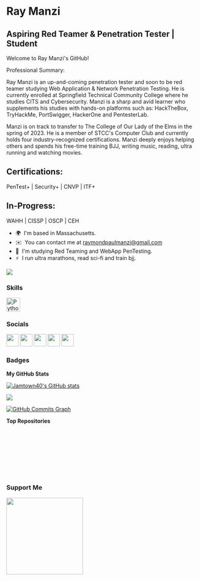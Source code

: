 Ray Manzi
==========================

Aspiring Red Teamer & Penetration Tester | Student
-----------------------------------------------
Welcome to Ray Manzi's GitHub!

Professional Summary:

Ray Manzi is an up-and-coming penetration tester and soon to be red teamer studying Web Application & Network Penetration Testing. He is currently enrolled at Springfield Technical Community College where he studies CITS and Cybersecurity. Manzi is a sharp and avid learner who supplements his studies with hands-on platforms such as: HackTheBox, TryHackMe, PortSwigger, HackerOne and PentesterLab.

Manzi is on track to transfer to The College of Our Lady of the Elms in the spring of 2023. He is a member of STCC's Computer Club and currently holds four industry-recognized certifications. Manzi deeply enjoys helping others and spends his free-time training BJJ, writing music, reading, ultra running and watching movies.

Certifications:
-----------------------------------------------
PenTest+ | Security+ | CNVP | ITF+

In-Progress:
-----------------------------------------------
WAHH | CISSP | OSCP | CEH

* 🌍  I'm based in Massachusetts.
* ✉️  You can contact me at [raymondpaulmanzi@gmail.com](mailto:raymondpaulmanzi@gmail.com)
* 🧠  I'm studying Red Teaming and WebApp PenTesting.
* ⚡  I run ultra marathons, read sci-fi and train bjj.

<a href="https://www.github.com/Jamtown40" target="_blank" rel="noreferrer"><img
src="https://img.shields.io/github/followers/Jamtown40?logo=github&style=for-the-badge&color=ef4444&labelColor=000000" /></a>

### Skills


<p align="left">
<a href="https://www.python.org/" target="_blank" rel="noreferrer"><img src="https://raw.githubusercontent.com/danielcranney/readme-generator/main/public/icons/skills/python-colored.svg" width="36" height="36" alt="Python" /></a>
</p>


### Socials

<p align="left"> <a href="https://discord.com/users/Jamtown40" target="_blank" rel="noreferrer"><img src="https://raw.githubusercontent.com/danielcranney/readme-generator/main/public/icons/socials/discord.svg" width="32" height="32" /></a> <a href="https://www.github.com/Jamtown40" target="_blank" rel="noreferrer"><img src="https://raw.githubusercontent.com/danielcranney/readme-generator/main/public/icons/socials/github-dark.svg" width="32" height="32" /></a> <a href="https://Jamtown40.hashnode.dev" target="_blank" rel="noreferrer"><img src="https://raw.githubusercontent.com/danielcranney/readme-generator/main/public/icons/socials/hashnode.svg" width="32" height="32" /></a> <a href="https://www.linkedin.com/in/raymanzi" target="_blank" rel="noreferrer"><img src="https://raw.githubusercontent.com/danielcranney/readme-generator/main/public/icons/socials/linkedin.svg" width="32" height="32" /></a> <a href="http://www.medium.com/Jamtown40" target="_blank" rel="noreferrer"><img src="https://raw.githubusercontent.com/danielcranney/readme-generator/main/public/icons/socials/medium-dark.svg" width="32" height="32" /></a></p>

### Badges

<b>My GitHub Stats</b>

<a href="http://www.github.com/Jamtown40"><img src="https://github-readme-stats.vercel.app/api?username=Jamtown40&show_icons=true&hide=&count_private=true&title_color=ef4444&text_color=ffffff&icon_color=ef4444&bg_color=000000&hide_border=true&show_icons=true" alt="Jamtown40's GitHub stats" /></a>

<a href="http://www.github.com/Jamtown40"><img src="https://github-readme-streak-stats.herokuapp.com/?user=Jamtown40&stroke=ffffff&background=000000&ring=ef4444&fire=ef4444&currStreakNum=ffffff&currStreakLabel=ef4444&sideNums=ffffff&sideLabels=ffffff&dates=ffffff&hide_border=true" /></a>

<a href="http://www.github.com/Jamtown40"><img src="https://activity-graph.herokuapp.com/graph?username=Jamtown40&bg_color=000000&color=ffffff&line=ef4444&point=ffffff&area_color=000000&area=true&hide_border=true&custom_title=GitHub%20Commits%20Graph" alt="GitHub Commits Graph" /></a>

<b>Top Repositories</b>

<div width="100%" align="center"></div><br /><br /><br /><br /><br /><br /><br />

### Support Me

<a href="https://www.buymeacoffee.com/Jamtown40"><img src="https://cdn.buymeacoffee.com/buttons/v2/default-yellow.png" width="200" /></a>
